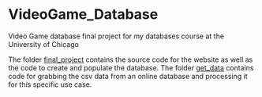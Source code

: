 # VideoGame_Database
Video Game database final project for my databases course at the University of Chicago

The folder [final_project](./final_project) contains the source code for the website as well as the code to create and populate the database.
The folder [get_data](./get_data) contains code for grabbing the csv data from an online database and processing it for this specific use case.
